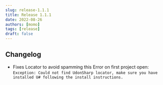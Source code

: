 ```yaml
---
slug: release-1.1.1
title: Release 1.1.1
date: 2022-08-26
authors: [momo]
tags: [release]
draft: false
---
```


## Changelog
- Fixes Locator to avoid spamming this Error on first project open: `Exception: Could not find UdonSharp locator, make sure you have installed U# following the install instructions.`